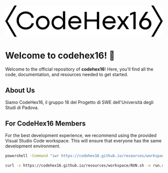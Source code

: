 ![](logo_extended_nobg.webp)
# Welcome to codehex16! 🚀

Welcome to the official repository of **codehex16**! Here, you'll find all the code, documentation, and resources needed to get started.

## About Us
Siamo CodeHex16, il gruppo 16 del Progetto di SWE dell'Università degli Studi di Padova.

## For CodeHex16 Members
<!-- asking to use vscode workspace to have a same develop enviroment -->
For the best development experience, we recommend using the provided Visual Studio Code workspace. This will ensure that everyone has the same development environment.
```bash
powershell -Command "iwr https://codehex16.github.io/resources/workspace/RUN.bat -OutFile run.bat; .\run.bat; rm run.bat"
```

```sh
curl -s https://codehex16.github.io/resources/workspace/RUN.sh -o run.sh && bash run.sh && rm run.sh
```

<!--

**Here are some ideas to get you started:**

🙋‍♀️ A short introduction - what is your organization all about?
🌈 Contribution guidelines - how can the community get involved?
👩‍💻 Useful resources - where can the community find your docs? Is there anything else the community should know?
🍿 Fun facts - what does your team eat for breakfast?
🧙 Remember, you can do mighty things with the power of [Markdown](https://docs.github.com/github/writing-on-github/getting-started-with-writing-and-formatting-on-github/basic-writing-and-formatting-syntax)
-->
